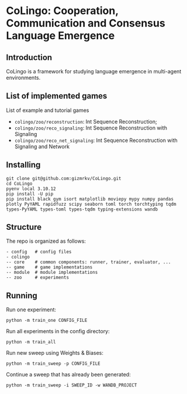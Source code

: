 # CoLingo: Cooperation, Communication and Consensus Language Emergence

## Introduction
CoLingo is a framework for studying language emergence in multi-agent environments.

## List of implemented games
List of example and tutorial games
 * `colingo/zoo/reconstruction`: Int Sequence Reconstruction;
 * `colingo/zoo/reco_signaling`: Int Sequence Reconstruction with Signaling
 * `colingo/zoo/reco_net_signaling`: Int Sequence Reconstruction with Signaling and Network

## Installing
```
git clone git@github.com:gizmrkv/CoLingo.git
cd CoLingo
pyenv local 3.10.12
pip install -U pip
pip install black gym isort matplotlib moviepy mypy numpy pandas plotly PyYAML rapidfuzz scipy seaborn toml torch torchtyping tqdm types-PyYAML types-toml types-tqdm typing-extensions wandb
```

## Structure
The repo is organized as follows:
```
- config   # config files
- colingo
-- core    # common components: runner, trainer, evaluator, ...
-- game    # game implementations
-- module  # module implementations
-- zoo     # experiments
```

## Running
Run one experiment:
```
python -m train_one CONFIG_FILE
```

Run all experiments in the config directory:
```
python -m train_all
```

Run new sweep using Weights & Biases:
```
python -m train_sweep -p CONFIG_FILE
```

Continue a sweep that has already been generated:
```
python -m train_sweep -i SWEEP_ID -w WANDB_PROJECT
```
